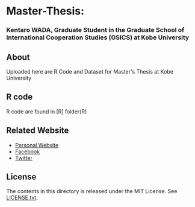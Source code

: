 # Master-Thesis: 

### Kentaro WADA, Graduate Student in the Graduate School of International Cooperation Studies (GSICS) at Kobe University

## About

Uploaded here are R Code and Dataset for Master's Thesis at Kobe University

## R code

R code are found in  [R] folder(R) 

## Related Website

- [Personal Website](http://kentaro-wada.strikingly.com)
- [Facebook](https://www.facebook.com/kentaro.wada.1114)
- [Twitter](https://twitter.com/27Kentaro)

## License

The contents in this directory is released under the MIT License. See [LICENSE.txt](LICENSE.txt).
